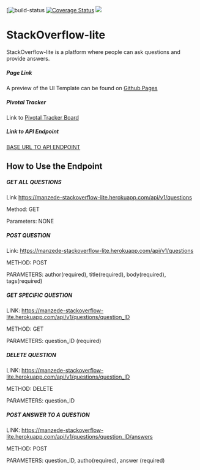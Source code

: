 [![build-status](https://travis-ci.org/jeanjoe/StackOverflow-lite.svg?branch=develop)
[![Coverage Status](https://coveralls.io/repos/github/jeanjoe/StackOverflow-lite/badge.svg?branch=develop)](https://coveralls.io/github/jeanjoe/StackOverflow-lite?branch=develop)
<a href="https://codeclimate.com/github/jeanjoe/StackOverflow-lite/maintainability"><img src="https://api.codeclimate.com/v1/badges/f58c45cf7842e94db189/maintainability" /></a>

# StackOverflow-lite
StackOverflow-lite is a platform where people can ask questions and provide answers.

##### Page Link
A preview of the UI Template can be found on [Github Pages](https://jeanjoe.github.io/StackOverflow-lite/)
##### Pivotal Tracker 
Link to [Pivotal Tracker Board](https://www.pivotaltracker.com/projects/2190229)

##### Link to API Endpoint
[BASE URL TO API ENDPOINT](https://manzede-stackoverflow-lite.herokuapp.com/)

## How to Use the Endpoint

##### GET ALL QUESTIONS
Link https://manzede-stackoverflow-lite.herokuapp.com/api/v1/questions

Method: GET

Parameters: NONE

##### POST QUESTION

Link: https://manzede-stackoverflow-lite.herokuapp.com/api/v1/questions

METHOD: POST

PARAMETERS: author(required), title(required), body(required), tags(required)

##### GET SPECIFIC QUESTION

LINK: https://manzede-stackoverflow-lite.herokuapp.com/api/v1/questions/question_ID

METHOD: GET

PARAMETERS: question_ID (required)

##### DELETE QUESTION

LINK: https://manzede-stackoverflow-lite.herokuapp.com/api/v1/questions/question_ID

METHOD: DELETE

PARAMETERS: question_ID

##### POST ANSWER TO A QUESTION

LINK: https://manzede-stackoverflow-lite.herokuapp.com/api/v1/questions/question_ID/answers

METHOD: POST

PARAMETERS: question_ID, autho(required), answer (required)
